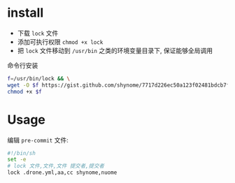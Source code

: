 
# install

- 下载 `lock` 文件
- 添加可执行权限 `chmod +x lock`
- 把 `lock` 文件移动到 `/usr/bin` 之类的环境变量目录下, 保证能够全局调用

命令行安装
```sh
f=/usr/bin/lock && \
wget -O $f https://gist.github.com/shynome/7717d226ec50a123f02481bdcb7fe76b/raw/dc93484c181c6480eebf5b8894357900e66d9063/lock && \
chmod +x $f
```

# Usage

编辑 `pre-commit` 文件:
```sh 
#!/bin/sh 
set -e
# lock 文件,文件,文件 提交者,提交者
lock .drone.yml,aa,cc shynome,nuome
```

